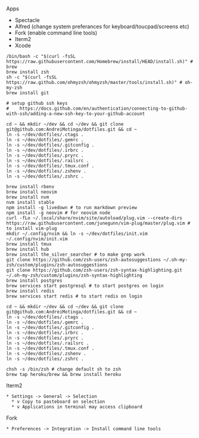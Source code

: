Apps
  * Spectacle
  * Alfred (change system preferances for keyboard/toucpad/screens etc)
  * Fork (enable command line tools)
  * Iterm2
  * Xcode

```console
/bin/bash -c "$(curl -fsSL https://raw.githubusercontent.com/Homebrew/install/HEAD/install.sh)" # brew
brew install zsh
sh -c "$(curl -fsSL https://raw.github.com/ohmyzsh/ohmyzsh/master/tools/install.sh)" # oh-my-zsh
brew install git

# setup github ssh keys
#    https://docs.github.com/en/authentication/connecting-to-github-with-ssh/adding-a-new-ssh-key-to-your-github-account

cd ~ && mkdir ~/dev && cd ~/dev && git clone git@github.com:AndreiMotinga/dotfiles.git && cd ~
ln -s ~/dev/dotfiles/.ctags .
ln -s ~/dev/dotfiles/.gemrc .
ln -s ~/dev/dotfiles/.gitconfig .
ln -s ~/dev/dotfiles/.irbrc .
ln -s ~/dev/dotfiles/.pryrc .
ln -s ~/dev/dotfiles/.railsrc .
ln -s ~/dev/dotfiles/.tmux.conf .
ln -s ~/dev/dotfiles/.zshenv .
ln -s ~/dev/dotfiles/.zshrc .

brew install rbenv
brew install neovim
brew install nvm
nvm install stable
npm install -g livedown # to run markdown preview
npm install -g neovim # for neovim node
curl -fLo ~/.local/share/nvim/site/autoload/plug.vim --create-dirs https://raw.githubusercontent.com/junegunn/vim-plug/master/plug.vim # to install vim-plug
mkdir ~/.config/nvim && ln -s ~/dev/dotfiles/init.vim ~/.config/nvim/init.vim
brew install tmux
brew install hub
brew install the_silver_searcher # to make grep work
git clone https://github.com/zsh-users/zsh-autosuggestions ~/.oh-my-zsh/custom/plugins/zsh-autosuggestions
git clone https://github.com/zsh-users/zsh-syntax-highlighting.git ~/.oh-my-zsh/custom/plugins/zsh-syntax-highlighting
brew install postgres
brew services start postgresql # to start postgres on login
brew install redis
brew services start redis # to start redis on login

cd ~ && mkdir ~/dev && cd ~/dev && git clone git@github.com:AndreiMotinga/dotfiles.git && cd ~
ln -s ~/dev/dotfiles/.ctags .
ln -s ~/dev/dotfiles/.gemrc .
ln -s ~/dev/dotfiles/.gitconfig .
ln -s ~/dev/dotfiles/.irbrc .
ln -s ~/dev/dotfiles/.pryrc .
ln -s ~/dev/dotfiles/.railsrc .
ln -s ~/dev/dotfiles/.tmux.conf .
ln -s ~/dev/dotfiles/.zshenv .
ln -s ~/dev/dotfiles/.zshrc .

chsh -s /bin/zsh # change default sh to zsh
brew tap heroku/brew && brew install heroku

```

Iterm2

    * Settings -> General -> Selection
      * v Copy to pasteboard on selection
      * v Applications in terminal may access clipboard

Fork

    * Preferences -> Integration -> Install command line tools
